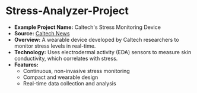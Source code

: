 # Stress-Analyzer-Project

- **Example Project Name:** Caltech's Stress Monitoring Device  
- **Source:** [Caltech News](https://www.caltech.edu/about/news/measuring-stress)  
- **Overview:** A wearable device developed by Caltech researchers to monitor stress levels in real-time.  
- **Technology:** Uses electrodermal activity (EDA) sensors to measure skin conductivity, which correlates with stress.  
- **Features:**  
  - Continuous, non-invasive stress monitoring  
  - Compact and wearable design  
  - Real-time data collection and analysis  

